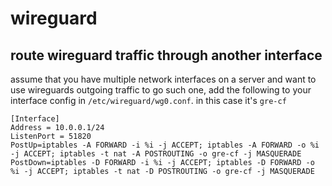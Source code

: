 # wireguard

## route wireguard traffic through another interface

assume that you have multiple network interfaces on a server and want to use wireguards outgoing traffic to go such one, add the following to your interface config in `/etc/wireguard/wg0.conf`. in this case it's `gre-cf`

```
[Interface]
Address = 10.0.0.1/24
ListenPort = 51820
PostUp=iptables -A FORWARD -i %i -j ACCEPT; iptables -A FORWARD -o %i -j ACCEPT; iptables -t nat -A POSTROUTING -o gre-cf -j MASQUERADE
PostDown=iptables -D FORWARD -i %i -j ACCEPT; iptables -D FORWARD -o %i -j ACCEPT; iptables -t nat -D POSTROUTING -o gre-cf -j MASQUERADE
```
